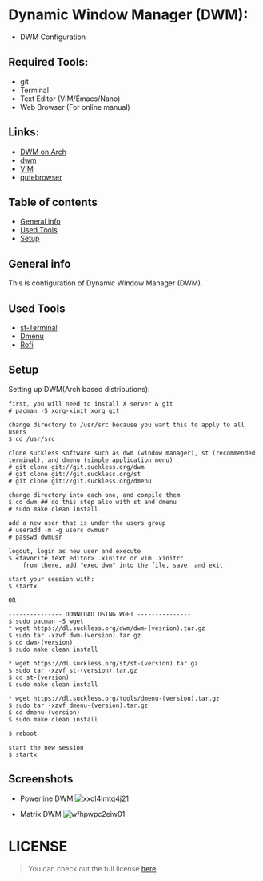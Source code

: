 # Dynamic Window Manager (DWM):
* DWM Configuration 

## Required Tools: 
* git 
* Terminal  
* Text Editor (VIM/Emacs/Nano)
* Web Browser (For online manual) 

## Links: 
* [DWM on Arch](wiki.archlinux.org/index.php/Dwm)
* [dwm](https://dwm.suckless.org/)
* [VIM](https://www.vim.org/)
* [qutebrowser](https://qutebrowser.org/)

## Table of contents
* [General info](#general-info)
* [Used Tools](#tools)
* [Setup](#setup)

## General info
This is configuration of Dynamic Window Manager (DWM).

## Used Tools
* [st-Terminal](https://st.suckless.org/)
* [Dmenu](https://dwm.suckless.org/)
* [Rofi](https://github.com/davatorium/rofi)

## Setup 
Setting up DWM(Arch based distributions):
```
first, you will need to install X server & git
# pacman -S xorg-xinit xorg git

change directory to /usr/src because you want this to apply to all users
$ cd /usr/src

clone suckless software such as dwm (window manager), st (recommended terminal), and dmenu (simple application menu)
# git clone git://git.suckless.org/dwm
# git clone git://git.suckless.org/st
# git clone git://git.suckless.org/dmenu

change directory into each one, and compile them
$ cd dwm ## do this step also with st and dmenu
# sudo make clean install

add a new user that is under the users group
# useradd -m -g users dwmusr
# passwd dwmusr

logout, login as new user and execute
$ <favorite text editor> .xinitrc or vim .xinitrc
    from there, add "exec dwm" into the file, save, and exit

start your session with:
$ startx

OR 

--------------- DOWNLOAD USING WGET ---------------
$ sudo pacman -S wget 
* wget https://dl.suckless.org/dwm/dwm-(vesrion).tar.gz
$ sudo tar -xzvf dwm-(version).tar.gz 
$ cd dwm-(version) 
$ sudo make clean install 

* wget https://dl.suckless.org/st/st-(version).tar.gz
$ sudo tar -xzvf st-(version).tar.gz 
$ cd st-(version) 
$ sudo make clean install

* wget https://dl.suckless.org/tools/dmenu-(version).tar.gz
$ sudo tar -xzvf dmenu-(version).tar.gz 
$ cd dmenu-(version) 
$ sudo make clean install

$ reboot 

start the new session 
$ startx 
```
## Screenshots
* Powerline DWM
![xxdl4lmtq4j21](https://user-images.githubusercontent.com/48232101/104844370-faa1b480-58f7-11eb-9a2e-923b854fe4d7.png)

* Matrix DWM
![wfhpwpc2eiw01](https://user-images.githubusercontent.com/48232101/104844372-fc6b7800-58f7-11eb-8fd1-29f0033f7412.png)


# LICENSE 
>You can check out the full license [here](https://github.com/pkgnpdeb/window-manager-configs/blob/main/dwm/LICENSE)
